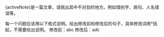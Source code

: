 {activeNote}是一篇文章，请挑出其中不对劲的地方。例如错别字、病句、人名错误等。

每一个问题应该用以下格式说明。给出修改前和修改后的句子，具体修改词用\*括起，不需要给出说明。
修改前：abc
修改后：a*d*c
